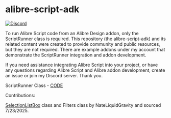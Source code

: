 # alibre-script-adk

[![Discord](https://img.shields.io/badge/Discord-Join%20Now-blue?logo=discord&logoColor=white)](https://discord.gg/cC3PyMMyg8)

To run Alibre Script code from an Alibre Design addon, only the ScriptRunner class is required. This repository (the alibre-script-adk) and its related content were created to provide community and public resources, but they are not required. There are example addons under my account that demonstrate the ScriptRunner integration and addon development.

If you need assistance integrating Alibre Script into your project, or have any questions regarding Alibre Script and Alibre addon development, create an issue or join my Discord server. Thank you. 

ScriptRunner Class - [CODE](https://github.com/stephensmitchell/alibre-script-adk/blob/02af8a3304e25b5f21215a7ab7b394def3fac9ec/prototypes/AlibreAddOn.cs#L191C18-L191C30)

Contributions:

[SelectionListBox](https://liquidgravity.us/store_test/index.php/2025/07/23/752/) class and Filters class by NateLiquidGravity and sourced 7/23/2025.
